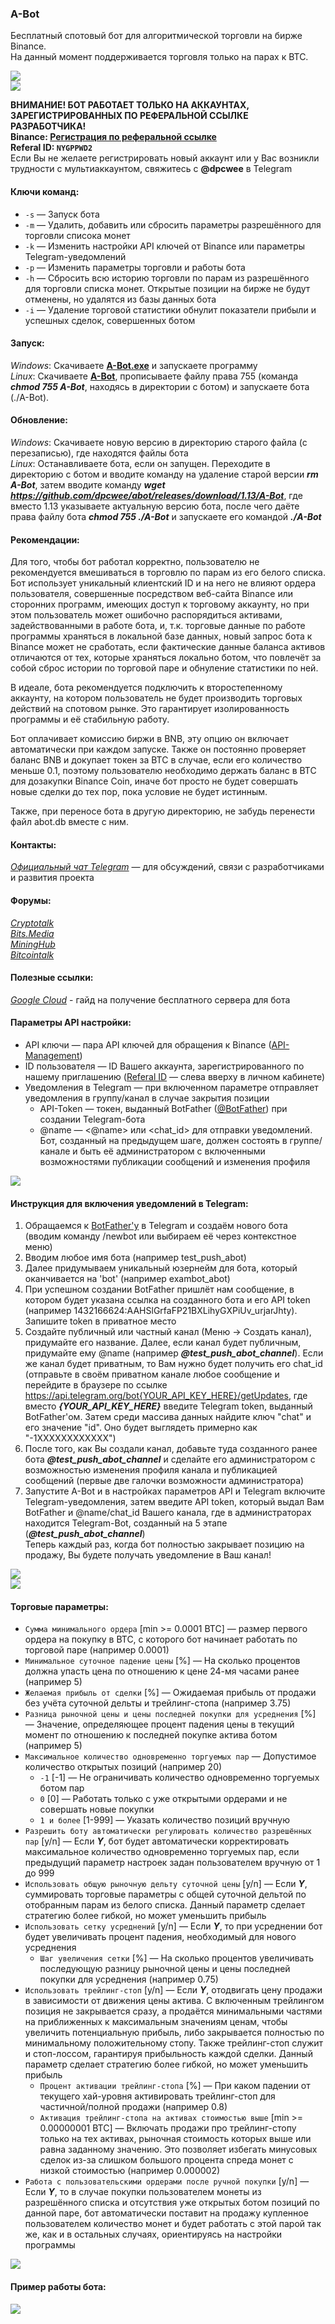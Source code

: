 ### A-Bot

Бесплатный спотовый бот для алгоритмической торговли на бирже Binance.  
На данный момент поддерживается торговля только на парах к BTC.  

![](./screen/img-1.png)  
![](./screen/img-2.png)  

**ВНИМАНИЕ! БОТ РАБОТАЕТ ТОЛЬКО НА АККАУНТАХ, ЗАРЕГИСТРИРОВАННЫХ ПО РЕФЕРАЛЬНОЙ ССЫЛКЕ РАЗРАБОТЧИКА!  
Binance: [Регистрация по реферальной ссылке](https://www.binance.com/en/register?ref=NYGPPWD2)  
Referal ID: `NYGPPWD2`**  
Если Вы не желаете регистрировать новый аккаунт или у Вас возникли трудности с мультиаккаунтом, свяжитесь с **@dpcwee** в Telegram

#### Ключи команд:
* `-s` — Запуск бота  
* `-m` — Удалить, добавить или сбросить параметры разрешённого для торговли списока монет  
* `-k` — Изменить настройки API ключей от Binance или параметры Telegram-уведомлений  
* `-p` — Изменить параметры торговли и работы бота  
* `-h` — Сбросить всю историю торговли по парам из разрешённого для торговли списка монет. Открытые позиции на бирже не будут отменены, но удалятся из базы данных бота  
* `-i` — Удаление торговой статистики обнулит показатели прибыли и успешных сделок, совершенных ботом  

#### Запуск:
*Windows*: Скачиваете **[A-Bot.exe](https://github.com/dpcwee/abot/releases/latest)** и запускаете программу  
*Linux*: Скачиваете **[A-Bot](https://github.com/dpcwee/abot/releases/latest)**, прописываете файлу права 755 (команда ***chmod 755 A-Bot***, находясь в директории с ботом) и запускаете бота (./A-Bot).

#### Обновление:
*Windows*: Скачиваете новую версию в директорию старого файла (с перезаписью), где находятся файлы бота  
*Linux*: Останавливаете бота, если он запущен. Переходите в директорию с ботом и вводите команду на удаление старой версии ***rm A-Bot***, затем вводите команду ***wget https://github.com/dpcwee/abot/releases/download/1.13/A-Bot***, где вместо 1.13 указываете актуальную версию бота, после чего даёте права файлу бота ***chmod 755 ./A-Bot*** и запускаете его командой ***./A-Bot***

#### Рекомендации:
Для того, чтобы бот работал корректно, пользователю не рекомендуется вмешиваться в торговлю по парам из его белого списка. Бот использует уникальный клиентский ID и на него не влияют ордера пользователя, совершенные посредством веб-сайта Binance или сторонних программ, имеющих доступ к торговому аккаунту, но при этом пользователь может ошибочно распорядиться активами, задействованными в работе бота, и, т.к. торговые данные по работе программы храняться в локальной базе данных, новый запрос бота к Binance может не сработать, если фактические данные баланса активов отличаются от тех, которые храняться локально ботом, что повлечёт за собой сброс истории по торговой паре и обнуление статистики по ней.  

В идеале, бота рекомендуется подключить к второстепенному аккаунту, на котором пользователь не будет производить торговых действий на спотовом рынке. Это гарантирует изолированность программы и её стабильную работу.  

Бот оплачивает комиссию биржи в BNB, эту опцию он включает автоматически при каждом запуске. Также он постоянно проверяет баланс BNB и докупает токен за BTC в случае, если его количество меньше 0.1, поэтому пользователю необходимо держать баланс в BTC для дозакупки Binance Coin, иначе бот просто не будет совершать новые сделки до тех пор, пока условие не будет истинным.

Также, при переносе бота в другую директорию, не забудь перенести файл abot.db вместе с ним.

#### Контакты:  
*[Официальный чат Telegram](https://t.me/abot_chat)* — для обсуждений, связи с разработчиками и развития проекта  

#### Форумы:
*[Cryptotalk](https://cryptotalk.org/topic/332721-%D0%B1%D0%B5%D1%81%D0%BF%D0%BB%D0%B0%D1%82%D0%BD%D1%8B%D0%B9-%D1%82%D0%BE%D1%80%D0%B3%D0%BE%D0%B2%D1%8B%D0%B9-%D0%B1%D0%BE%D1%82-%D0%B4%D0%BB%D1%8F-binance/)*  
*[Bits.Media](https://forum.bits.media/index.php?/topic/178120-a-bot-%D0%B1%D0%B5%D1%81%D0%BF%D0%BB%D0%B0%D1%82%D0%BD%D1%8B%D0%B9-%D0%B1%D0%BE%D1%82-%D0%B4%D0%BB%D1%8F-binance/)*  
*[MiningHub](https://mininghub.cc/threads/474/)*  
*[Bitcointalk](https://bitcointalk.org/index.php?topic=5301070)*  

#### Полезные ссылки:
*[Google Cloud](https://dpcwee.medium.com/%D0%BF%D0%BE%D0%BB%D1%83%D1%87%D0%B0%D0%B5%D0%BC-%D0%B1%D0%B5%D1%81%D0%BF%D0%BB%D0%B0%D1%82%D0%BD%D1%8B%D0%B5-6-%D0%BC%D0%B5%D1%81%D1%8F%D1%86%D0%B5%D0%B2-google-cloud-1da76f2f62fd)* - гайд на получение бесплатного сервера для бота  

#### Параметры API настройки:
* API ключи — пара API ключей для обращения к Binance ([API-Management](https://www.binance.com/ru/usercenter/settings/api-management))  
* ID пользователя — ID Вашего аккаунта, зарегистрированного по нашему приглашению ([Referal ID](https://www.binance.com/ru/my/dashboard) — слева вверху в личном кабинете)  
* Уведомления в Telegram — при включенном параметре отправляет уведомления в группу/канал в случае закрытия позиции  
  * API-Token — токен, выданный BotFather ([@BotFather](https://t.me/botfather)) при создании Telegram-бота  
  * @name — <@name> или <chat_id> для отправки уведомлений. Бот, созданный на предыдущем шаге, должен состоять в группе/канале и быть её администратором с включенными возможностями публикации сообщений и изменения профиля  

![](./screen/img-7.png)  

#### Инструкция для включения уведомлений в Telegram:
1. Обращаемся к [BotFather'у](https://t.me/botfather) в Telegram и создаём нового бота (вводим команду /newbot или выбираем её через контекстное меню)  
2. Вводим любое имя бота (например test_push_abot)  
3. Далее придумываем уникальный юзернейм для бота, который оканчивается на 'bot' (например exambot_abot)  
4. При успешном создании BotFather пришлёт нам сообщение, в котором будет указана ссылка на созданного бота и его API token (например 1432166624:AAHSlGrfaFP21BXLihyGXPiUv_urjarJhty). Запишите token в приватное место  
5. Создайте публичный или частный канал (Меню -> Создать канал), придумайте его название. Далее, если канал будет публичным, придумайте ему @name (например ***@test_push_abot_channel***). Если же канал будет приватным, то Вам нужно будет получить его chat_id (отправьте в своём приватном канале любое сообщение и перейдите в браузере по ссылке https://api.telegram.org/bot{YOUR_API_KEY_HERE}/getUpdates, где вместо ***{YOUR_API_KEY_HERE}*** введите Telegram token, выданный BotFather'ом. Затем среди массива данных найдите ключ "chat" и его значение "id". Оно будет выглядеть примерно как "-1XXXХХХХХХХХХ")  
6. После того, как Вы создали канал, добавьте туда созданного ранее бота ***@test_push_abot_channel*** и сделайте его администратором с возможностью изменения профиля канала и публикацией сообщений (первые две галочки возможности администратора)  
7. Запустите A-Bot и в настройках параметров API и Telegram включите Telegram-уведомления, затем введите API token, который выдал Вам BotFather и @name/chat_id Вашего канала, где в администраторах находится Telegram-Bot, созданный на 5 этапе (***@test_push_abot_channel***)  
Теперь каждый раз, когда бот полностью закрывает позицию на продажу, Вы будете получать уведомление в Ваш канал!

![](./screen/img-3.png)  
![](./screen/img-4.png)  

#### Торговые параметры:
* `Сумма минимального ордера` [min >= 0.0001 BTC] — размер первого ордера на покупку в BTC, с которого бот начинает работать по торговой паре (например 0.0001)  
* `Минимальное суточное падение цены` [%] — На сколько процентов должна упасть цена по отношению к цене 24-мя часами ранее (например 5)  
* `Желаемая прибыль от сделки` [%] — Ожидаемая прибыль от продажи без учёта суточной дельты и трейлинг-стопа (например 3.75)  
* `Разница рыночной цены и цены последней покупки для усреднения` [%] — Значение, определяющее процент падения цены в текущий момент по отношению к последней покупке актива ботом (например 5)   
* `Максимальное количество одновременно торгуемых пар` — Допустимое количество открытых позиций (например 20)  
  * `-1` [-1] — Не ограничивать количество одновременно торгуемых ботом пар  
  * `0` [0] — Работать только с уже открытыми ордерами и не совершать новые покупки  
  * `1 и более` [1-999] — Указать количество позиций вручную  
* `Разрешить боту автоматически регулировать количество разрешённых пар` [y/n] — Если ***Y***, бот будет автоматически корректировать максимальное количество одновременно торгуемых пар, если предыдущий параметр настроек задан пользователем вручную от 1 до 999  
* `Использовать общую рыночную дельту суточной цены` [y/n] — Если ***Y***, суммировать торговые параметры с общей суточной дельтой по отобранным парам из белого списка. Данный параметр сделает стратегию более гибкой, но может уменьшить прибыль  
* `Использовать сетку усреднений` [y/n] — Если ***Y***, то при усреднении бот будет увеличивать процент падения, необходимый для нового усреднения  
  * `Шаг увеличения сетки` [%] — На сколько процентов увеличивать последующую разницу рыночной цены и цены последней покупки для усреднения (например 0.75) 
* `Использовать трейлинг-стоп` [y/n] — Если ***Y***, отодвигать цену продажи в зависимости от движения цены актива. С включенным трейлингом позиция не закрывается сразу, а продаётся минимальными частями на приближенных к максимальным значениям ценам, чтобы увеличить потенциальную прибыль, либо закрывается полностью по минимальному положительному стопу. Также трейлинг-стоп служит и стоп-лоссом, гарантируя прибыльность каждой сделки. Данный параметр сделает стратегию более гибкой, но может уменьшить прибыль  
  * `Процент активации трейлинг-стопа` [%] — При каком падении от текущего хай-уровня активировать трейлинг-стоп для частичной/полной продажи (например 0.8)  
  * `Активация трейлинг-стопа на активах стоимостью выше` [min >= 0.00000001 BTC] — Включать продажи про трейлинг-стопу только на тех активах, рыночная стоимость которых выше или равна заданному значению. Это позволяет избегать минусовых сделок из-за слишком большого процента спреда монет с низкой стоимостью (например 0.000002)  
* `Работа с пользовательскими ордерами после ручной покупки` [y/n] — Если ***Y***, то в случае покупки пользователем монеты из разрешённого списка и отсутствия уже открытых ботом позиций по данной паре, бот автоматически поставит на продажу купленное пользователем количество монет и будет работать с этой парой так же, как и в остальных случаях, ориентируясь на настройки программы  

![](./screen/img-5.png)  

#### Пример работы бота:

![](./screen/img-6.png)  
